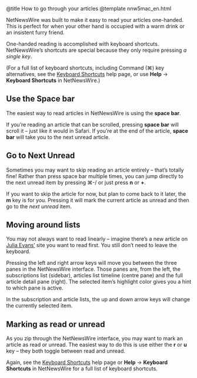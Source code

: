 @title How to go through your articles
@template nnw5mac_en.html

NetNewsWire was built to make it easy to read your articles one-handed. This is perfect for when your other hand is occupied with a warm drink or an insistent furry friend.

One-handed reading is accomplished with keyboard shortcuts. NetNewsWire’s shortcuts are special because they only require pressing *a single key*.

(For a full list of keyboard shortcuts, including Command (⌘) key alternatives, see the [Keyboard Shortcuts](keyboard-shortcuts) help page, or use **Help** → **Keyboard Shortcuts** in NetNewsWire.)


Use the Space bar
-----------------

The easiest way to read articles in NetNewsWire is using the **space bar**.

If you’re reading an article that can be scrolled, pressing **space bar** will scroll it – just like it would in Safari. If you’re at the end of the article, **space bar** will take you to the next unread article.


Go to Next Unread
-----------------

Sometimes you may want to skip reading an article entirely – that’s totally fine! Rather than press space bar multiple times, you can jump directly to the next unread item by pressing ⌘-/ or just press **n** or **+**.

If you want to skip the article for now, but plan to come back to it later, the **m** key is for you. Pressing it will mark the current article as unread and then go to the *next unread* item.


Moving around lists
-------------------

You may not always want to read linearly – imagine there’s a new article on [Julia Evans’](https://jvns.ca) site you want to read first. You still don’t need to leave the keyboard.

Pressing the left and right arrow keys will move you between the three panes in the NetNewsWire interface. Those panes are, from the left, the subscriptions list (sidebar), articles list timeline (centre pane) and the full article detail pane (right). The selected item’s highlight color gives you a hint to which pane is active.

In the subscription and article lists, the up and down arrow keys will change the currently selected item.


Marking as read or unread
-------------------------

As you zip through the NetNewsWire interface, you may want to mark an article as read or unread. The easiest way to do this is use either the **r** or **u** key – they both toggle between read and unread.

Again, see the [Keyboard Shortcuts](keyboard-shortcuts) help page or **Help** → **Keyboard Shortcuts** in NetNewsWire for a full list of keyboard shortcuts.